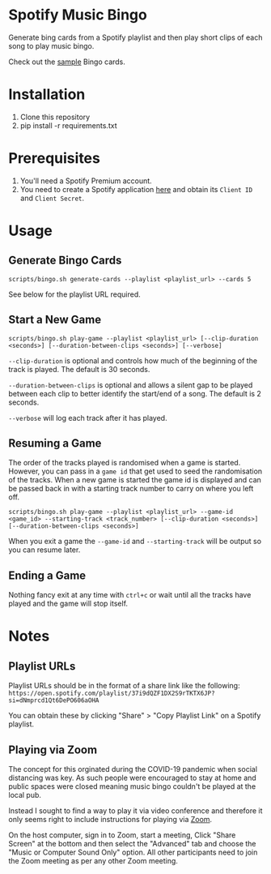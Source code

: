 # Spotify Music Bingo

Generate bing cards from a Spotify playlist and then play short clips of each song to play music
bingo.

Check out the [sample](samples) Bingo cards.

# Installation

1. Clone this repository
2. pip install -r requirements.txt

# Prerequisites

1. You'll need a Spotify Premium account.
2. You need to create a Spotify application [here](https://developer.spotify.com/dashboard/applications)
and obtain its `Client ID` and `Client Secret`.

# Usage

## Generate Bingo Cards

`scripts/bingo.sh generate-cards --playlist <playlist_url> --cards 5`

See below for the playlist URL required.

## Start a New Game

`scripts/bingo.sh play-game --playlist <playlist_url> [--clip-duration <seconds>] [--duration-between-clips <seconds>] [--verbose]`

`--clip-duration` is optional and controls how much of the beginning of the track is played. The
default is 30 seconds.

`--duration-between-clips` is optional and allows a silent gap to be played between each clip to
better identify the start/end of a song. The default is 2 seconds.

`--verbose` will log each track after it has played.

## Resuming a Game

The order of the tracks played is randomised when a game is started. However, you can pass in a
`game id` that get used to seed the randomisation of the tracks. When a new game is started the
game id is displayed and can be passed back in with a starting track number to carry on where you
left off.

`scripts/bingo.sh play-game --playlist <playlist_url> --game-id <game_id> --starting-track <track_number> [--clip-duration <seconds>] [--duration-between-clips <seconds>]`

When you exit a game the `--game-id` and `--starting-track` will be output so you can resume later.

## Ending a Game

Nothing fancy exit at any time with `ctrl+c` or wait until all the tracks have played and the game
will stop itself.

# Notes

## Playlist URLs

Playlist URLs should be in the format of a share link like the following:
`https://open.spotify.com/playlist/37i9dQZF1DX2S9rTKTX6JP?si=dNmprcd1Qt6DePO606aOHA`

You can obtain these by clicking "Share" > "Copy Playlist Link" on a Spotify playlist.

## Playing via Zoom

The concept for this orginated during the COVID-19 pandemic when social distancing was key. As such
people were encouraged to stay at home and public spaces were closed meaning music bingo couldn't be
played at the local pub.

Instead I sought to find a way to play it via video conference and therefore it only seems right to
include instructions for playing via [Zoom](https://zoom.us/).

On the host computer, sign in to Zoom, start a meeting, Click "Share Screen" at the bottom and then
select the "Advanced" tab and choose the "Music or Computer Sound Only" option. All other participants
need to join the Zoom meeting as per any other Zoom meeting.
